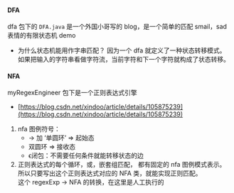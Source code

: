 #### DFA
dfa 包下的 `DFA.java` 是一个外国小哥写的 blog，是一个简单的匹配 smail，sad 表情的有限状态机 demo
* 为什么状态机能用作字串匹配？ 
    因为一个 dfa 就定义了一种状态转移模式。如果把输入的字符串看做字符流，当前字符和下一个字符就构成了状态转移。

#### NFA 
myRegexEngineer 包下是一个正则表达式引擎  
* [https://blog.csdn.net/xindoo/article/details/105875239](https://blog.csdn.net/xindoo/article/details/105875239)
1. nfa 图例符号：
   * -> 加 ‘单圆环’ => 起始态
   * 双圆环 => 接收态
   * ϵ闭包：不需要任何条件就能转移状态的边
2. 正则表达式的每个循环，或，嵌套组匹配， 都有固定的 nfa 图例模式表示。所以只要写出这个正则表达式对应的 NFA 类，就能实现正则匹配。   
  这个 regexExp -> NFA 的转换，在这里是人工执行的    